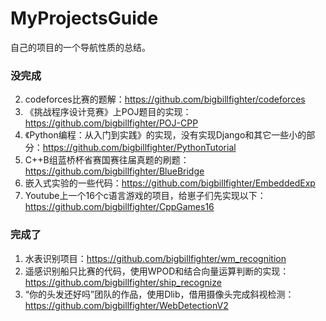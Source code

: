 # MyProjectsGuide

自己的项目的一个导航性质的总结。

### 没完成

2. codeforces比赛的题解：https://github.com/bigbillfighter/codeforces
5. 《挑战程序设计竞赛》上POJ题目的实现：https://github.com/bigbillfighter/POJ-CPP
6. 《Python编程：从入门到实践》的实现，没有实现Django和其它一些小的部分：https://github.com/bigbillfighter/PythonTutorial
7. C++B组蓝桥杯省赛国赛往届真题的刷题：https://github.com/bigbillfighter/BlueBridge
8. 嵌入式实验的一些代码：https://github.com/bigbillfighter/EmbeddedExp
6. Youtube上一个16个c语言游戏的项目，给崽子们先实现以下：https://github.com/bigbillfighter/CppGames16

### 完成了

1. 水表识别项目：https://github.com/bigbillfighter/wm_recognition
2. 遥感识别船只比赛的代码，使用WPOD和结合向量运算判断的实现：https://github.com/bigbillfighter/ship_recognize
3. “你的头发还好吗”团队的作品，使用Dlib，借用摄像头完成斜视检测：https://github.com/bigbillfighter/WebDetectionV2
